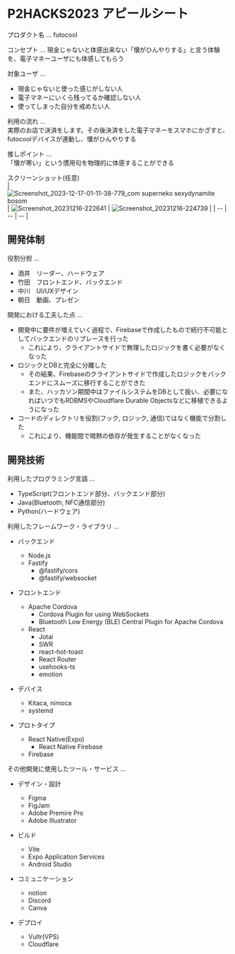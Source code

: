 # P2HACKS2023 アピールシート 

プロダクト名
  ... 
futocool

コンセプト
  ... 
現金じゃないと体感出来ない「懐がひんやりする」と言う体験を、電子マネーユーザにも体感してもらう

対象ユーザ
  ...  
- 現金じゃないと使った感じがしない人
- 電子マネーにいくら残ってるか確認しない人
- 使ってしまった自分を戒めたい人

利用の流れ
  ...  
実際のお店で決済をします。その後決済をした電子マネーをスマホにかざすと、futocoolデバイスが連動し、懐がひんやりする

推しポイント
  ...  
「懐が寒い」という慣用句を物理的に体感することができる

スクリーンショット(任意)  
| ![Screenshot_2023-12-17-01-11-38-779_com superneko sexydynamite bosom](https://github.com/p2hacks2023/post-03/assets/79957387/3622250a-0fee-4915-8222-27e65e76b639) | ![Screenshot_20231216-222641](https://github.com/p2hacks2023/post-03/assets/79957387/d70bb885-25c7-4503-9770-3c97cb800a8c) | ![Screenshot_20231216-224739](https://github.com/p2hacks2023/post-03/assets/79957387/112da47e-d865-41d2-bcb7-c704ffa8250e) |
| -- | -- | -- |

## 開発体制  

役割分担
  ...  
- 酒井　リーダー、ハードウェア
- 竹田　フロントエンド、バックエンド
- 中川　UI/UXデザイン
- 朝日　動画、プレゼン

開発における工夫した点  ...  
- 開発中に要件が増えていく過程で、Firebaseで作成したもので続行不可能としてバックエンドのリプレースを行った
  - これにより、クライアントサイドで無理したロジックを書く必要がなくなった
- ロジックとDBと完全に分離した
  - その結果、Firebaseのクライアントサイドで作成したロジックをバックエンドにスムーズに移行することができた
  - また、ハッカソン期間中はファイルシステムをDBとして扱い、必要になればいつでもRDBMSやCloudflare Durable Objectsなどに移植できるようになった
- コードのディレクトリを役割(フック, ロジック, 通信)ではなく機能で分割した
  - これにより、機能間で暗黙の依存が発生することがなくなった

## 開発技術 

利用したプログラミング言語
  ...  
- TypeScript(フロントエンド部分、バックエンド部分)
- Java(Bluetooth, NFC通信部分)
- Python(ハードウェア)

利用したフレームワーク・ライブラリ
  ...  
- バックエンド
  - Node.js
  - Fastify
    - @fastify/cors
    - @fastify/websocket

- フロントエンド
  - Apache Cordova
    - Cordova Plugin for using WebSockets
    - Bluetooth Low Energy (BLE) Central Plugin for Apache Cordova
  - React
    - Jotai
    - SWR
    - react-hot-toast
    - React Router
    - usehooks-ts
    - emotion

- デバイス
  - Kitaca, nimoca
  - systemd

- プロトタイプ
  - React Native(Expo)
    - React Native Firebase
  - Firebase

その他開発に使用したツール・サービス
  ...
- デザイン・設計
  - Figma
  - FigJam
  - Adobe Premire Pro
  - Adobe Illustrator

- ビルド
  - Vite
  - Expo Application Services
  - Android Studio

- コミュニケーション
  - notion
  - Discord
  - Canva

- デプロイ
  - Vultr(VPS)
  - Cloudflare
